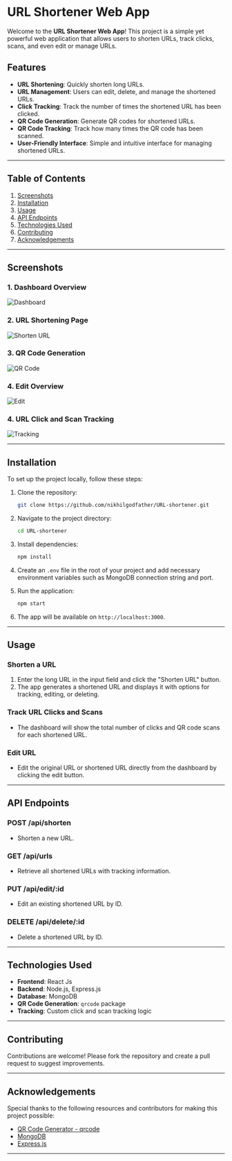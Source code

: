 # URL Shortener Web App

Welcome to the **URL Shortener Web App**! This project is a simple yet powerful web application that allows users to shorten URLs, track clicks, scans, and even edit or manage URLs.

## Features

- **URL Shortening**: Quickly shorten long URLs.
- **URL Management**: Users can edit, delete, and manage the shortened URLs.
- **Click Tracking**: Track the number of times the shortened URL has been clicked.
- **QR Code Generation**: Generate QR codes for shortened URLs.
- **QR Code Tracking**: Track how many times the QR code has been scanned.
- **User-Friendly Interface**: Simple and intuitive interface for managing shortened URLs.
  
---

## Table of Contents

1. [Screenshots](#screenshots)
2. [Installation](#installation)
3. [Usage](#usage)
4. [API Endpoints](#api-endpoints)
5. [Technologies Used](#technologies-used)
6. [Contributing](#contributing)
7. [Acknowledgements](#acknowledgements)

---

## Screenshots

### 1. Dashboard Overview
![Dashboard](https://github.com/nikhilgodfather/URL-shortener/blob/main/Preview/Screenshot2.png)

### 2. URL Shortening Page
![Shorten URL](https://github.com/nikhilgodfather/URL-shortener/blob/main/Preview/Screenshot1.png)

### 3. QR Code Generation
![QR Code](https://github.com/nikhilgodfather/URL-shortener/blob/main/Preview/Screenshot3.png)

### 4. Edit Overview
![Edit](https://github.com/nikhilgodfather/URL-shortener/blob/main/Preview/Screenshot5.png)

### 4. URL Click and Scan Tracking
![Tracking](https://github.com/nikhilgodfather/URL-shortener/blob/main/Preview/Screenshot1.png)

---

## Installation

To set up the project locally, follow these steps:

1. Clone the repository:
    ```bash
    git clone https://github.com/nikhilgodfather/URL-shortener.git
    ```

2. Navigate to the project directory:
    ```bash
    cd URL-shortener
    ```

3. Install dependencies:
    ```bash
    npm install
    ```

4. Create an `.env` file in the root of your project and add necessary environment variables such as MongoDB connection string and port.

5. Run the application:
    ```bash
    npm start
    ```

6. The app will be available on `http://localhost:3000`.

---

## Usage

### Shorten a URL
1. Enter the long URL in the input field and click the "Shorten URL" button.
2. The app generates a shortened URL and displays it with options for tracking, editing, or deleting.

### Track URL Clicks and Scans
- The dashboard will show the total number of clicks and QR code scans for each shortened URL.

### Edit URL
- Edit the original URL or shortened URL directly from the dashboard by clicking the edit button.

---

## API Endpoints

### POST /api/shorten
- Shorten a new URL.

### GET /api/urls
- Retrieve all shortened URLs with tracking information.

### PUT /api/edit/:id
- Edit an existing shortened URL by ID.

### DELETE /api/delete/:id
- Delete a shortened URL by ID.

---

## Technologies Used

- **Frontend**: React Js
- **Backend**: Node.js, Express.js
- **Database**: MongoDB
- **QR Code Generation**: `qrcode` package
- **Tracking**: Custom click and scan tracking logic

---

## Contributing

Contributions are welcome! Please fork the repository and create a pull request to suggest improvements.

---

## Acknowledgements

Special thanks to the following resources and contributors for making this project possible:

- [QR Code Generator - qrcode](https://www.npmjs.com/package/qrcode)
- [MongoDB](https://www.mongodb.com)
- [Express.js](https://expressjs.com)

---
